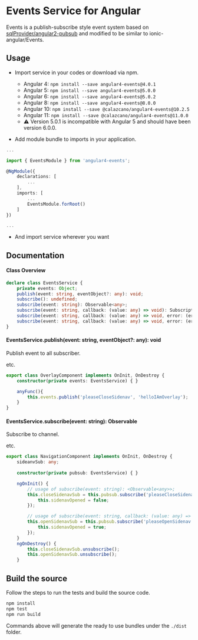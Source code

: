 # Events Service for Angular

Events is a publish-subscribe style event system based on [sqlProvider/angular2-pubsub](https://github.com/sqlProvider/angular2-pubsub) and modified to be similar to ionic-angular/Events.

## Usage
 - Import service in your codes or download via npm.

   - Angular 4: `npm install --save angular4-events@4.0.1`
   - Angular 5: `npm install --save angular4-events@5.0.0`
   - Angular 6: `npm install --save angular4-events@5.0.2`
   - Angular 8: `npm install --save angular4-events@8.0.0`
   - Angular 10: `npm install --save @calazcano/angular4-events@10.2.5`
   - Angular 11: `npm install --save @calazcano/angular4-events@11.0.0`
   - :warning: Version 5.0.1 is incompatible with Angular 5 and should have been version 6.0.0.

 - Add module bundle to imports in your application.
```typescript
...

import { EventsModule } from 'angular4-events';

@NgModule({
	declarations: [
		...
	],
	imports: [
		...
		EventsModule.forRoot()
	]
})

...
```
 - And import service wherever you want

## Documentation

#### Class Overview

```typescript
declare class EventsService {
	private events: Object;
	publish(event: string, eventObject?: any): void;
	subscribe(): undefined;
	subscribe(event: string): Observable<any>;
	subscribe(event: string, callback: (value: any) => void): Subscription;
	subscribe(event: string, callback: (value: any) => void, error: (error: any) => void): Subscription;
	subscribe(event: string, callback: (value: any) => void, error: (error: any) => void, complete: () => void): Subscription;
}
```

#### EventsService.publish(event: string, eventObject?: any): void
	
Publish event to all subscriber.

etc.
```typescript
export class OverlayComponent implements OnInit, OnDestroy {
	constructor(private events: EventsService) { }

	anyFunc(){
		this.events.publish('pleaseCloseSidenav', 'helloIAmOverlay');
	}
}
```

#### EventsService.subscribe(event: string): Observable<any>

Subscribe to channel. 

etc.
```typescript
export class NavigationComponent implements OnInit, OnDestroy {
	sideanvSub: any;
	
	constructor(private pubsub: EventsService) { }

	ngOnInit() {
		// usage of subscribe(event: string): <Observable<any>>;
		this.closeSidenavSub = this.pubsub.subscribe('pleaseCloseSidenav').subscribe((from) => {
			this.sidenavOpened = false;
		});

		// usage of subscribe(event: string, callback: (value: any) => void, error?: (error: any) => void, complete?: () => void): Subscription;
		this.openSidenavSub = this.pubsub.subscribe('pleaseOpenSidenav', (from) => {
			this.sidenavOpened = true;
		});
	}
	ngOnDestroy() {
		this.closeSidenavSub.unsubscribe();
		this.openSidenavSub.unsubscribe();
	}
```


## Build the source

Follow the steps to run the tests and build the source code.
```sh
npm install
npm test
npm run build
```
Commands above will generate the ready to use bundles under the `./dist` folder.
